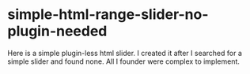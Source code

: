 # simple-html-range-slider-no-plugin-needed
Here is a simple plugin-less html slider. I created it after I searched for a simple slider and found none. All I founder were complex to implement.
